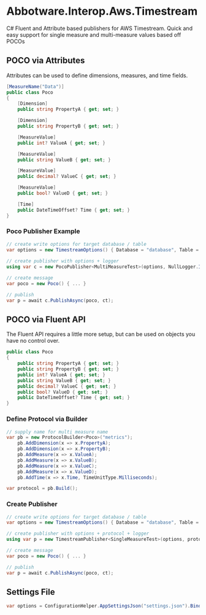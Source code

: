 ﻿# ﻿Abbotware.Interop.Aws.Timestream

C# Fluent and Attribute based publishers for AWS Timestream.  Quick and easy support for single measure and multi-measure values based off POCOs

## POCO via Attributes

Attributes can be used to define dimensions, measures, and time fields.  

```c#
[MeasureName("Data")]
public class Poco
{
    [Dimension]
    public string PropertyA { get; set; }

    [Dimension]
    public string PropertyB { get; set; }

    [MeasureValue]
    public int? ValueA { get; set; }

    [MeasureValue]
    public string ValueB { get; set; }

    [MeasureValue]
    public decimal? ValueC { get; set; }

    [MeasureValue]
    public bool? ValueD { get; set; }

    [Time]
    public DateTimeOffset? Time { get; set; }
}
```


### Poco Publisher Example 

```c#
// create write options for target database / table
var options = new TimestreamOptions() { Database = "database", Table = "table" };
            
// create publisher with options + logger
using var c = new PocoPublisher<MultiMeasureTest>(options, NullLogger.Instance);

// create message
var poco = new Poco() { ... }

// publish
var p = await c.PublishAsync(poco, ct);
```


## POCO via Fluent API

The Fluent API requires a little more setup, but can be used on objects you have no control over.

```c#
public class Poco
{
    public string PropertyA { get; set; }
    public string PropertyB { get; set; }
    public int? ValueA { get; set; }
    public string ValueB { get; set; }
    public decimal? ValueC { get; set; }
    public bool? ValueD { get; set; }
    public DateTimeOffset? Time { get; set; }
}
```

### Define Protocol via Builder
```c#
// supply name for multi measure name
var pb = new ProtocolBuilder<Poco>("metrics");
    pb.AddDimension(x => x.PropertyA);
    pb.AddDimension(x => x.PropertyB);
    pb.AddMeasure(x => x.ValueA);
    pb.AddMeasure(x => x.ValueB);
    pb.AddMeasure(x => x.ValueC);
    pb.AddMeasure(x => x.ValueD);
    pb.AddTime(x => x.Time, TimeUnitType.Milliseconds);

var protocol = pb.Build();
```

### Create Publisher

```c#      
// create write options for target database / table
var options = new TimestreamOptions() { Database = "database", Table = "table" };

// create publisher with options + protocol + logger
using var p = new TimestreamPublisher<SingleMeasureTest>(options, protocol, NullLogger.Instance);

// create message
var poco = new Poco() { ... }

// publish
var p = await c.PublishAsync(poco, ct);
```


## Settings File

```c#
var options = ConfigurationHelper.AppSettingsJson("settings.json").BindSection<TimestreamOptions>(TimestreamOptions.DefaultSection);
```
